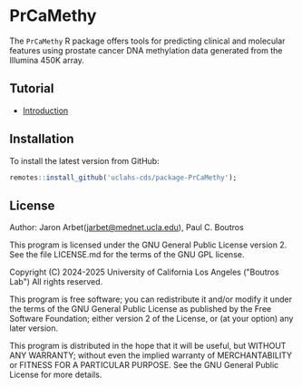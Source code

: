 # PrCaMethy

The `PrCaMethy` R package offers tools for predicting clinical and molecular features using prostate cancer DNA methylation data generated from the Illumina 450K array.

## Tutorial

* [Introduction](https://uclahs-cds.github.io/package-PrCaMethy/articles/Introduction.html)

## Installation

To install the latest version from GitHub:

```r
remotes::install_github('uclahs-cds/package-PrCaMethy');
```

## License

Author: Jaron Arbet(jarbet@mednet.ucla.edu), Paul C. Boutros

This program is licensed under the GNU General Public License version 2. See the file LICENSE.md for the terms of the GNU GPL license.


Copyright (C) 2024-2025 University of California Los Angeles ("Boutros Lab") All rights reserved.

This program is free software; you can redistribute it and/or modify it under the terms of the GNU General Public License as published by the Free Software Foundation; either version 2 of the License, or (at your option) any later version.

This program is distributed in the hope that it will be useful, but WITHOUT ANY WARRANTY; without even the implied warranty of MERCHANTABILITY or FITNESS FOR A PARTICULAR PURPOSE. See the GNU General Public License for more details.

